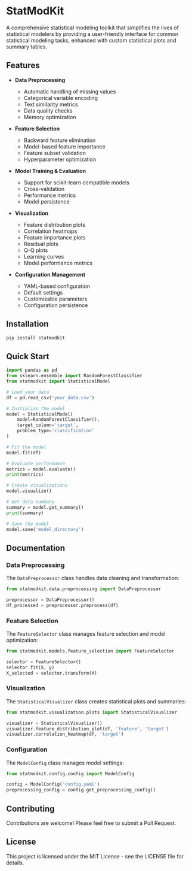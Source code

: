 # StatModKit

A comprehensive statistical modeling toolkit that simplifies the lives of statistical modelers by providing a user-friendly interface for common statistical modeling tasks, enhanced with custom statistical plots and summary tables.

## Features

- **Data Preprocessing**
  - Automatic handling of missing values
  - Categorical variable encoding
  - Text similarity metrics
  - Data quality checks
  - Memory optimization

- **Feature Selection**
  - Backward feature elimination
  - Model-based feature importance
  - Feature subset validation
  - Hyperparameter optimization

- **Model Training & Evaluation**
  - Support for scikit-learn compatible models
  - Cross-validation
  - Performance metrics
  - Model persistence

- **Visualization**
  - Feature distribution plots
  - Correlation heatmaps
  - Feature importance plots
  - Residual plots
  - Q-Q plots
  - Learning curves
  - Model performance metrics

- **Configuration Management**
  - YAML-based configuration
  - Default settings
  - Customizable parameters
  - Configuration persistence

## Installation

```bash
pip install statmodkit
```

## Quick Start

```python
import pandas as pd
from sklearn.ensemble import RandomForestClassifier
from statmodkit import StatisticalModel

# Load your data
df = pd.read_csv('your_data.csv')

# Initialize the model
model = StatisticalModel(
    model=RandomForestClassifier(),
    target_column='target',
    problem_type='classification'
)

# Fit the model
model.fit(df)

# Evaluate performance
metrics = model.evaluate()
print(metrics)

# Create visualizations
model.visualize()

# Get data summary
summary = model.get_summary()
print(summary)

# Save the model
model.save('model_directory')
```

## Documentation

### Data Preprocessing

The `DataPreprocessor` class handles data cleaning and transformation:

```python
from statmodkit.data.preprocessing import DataPreprocessor

preprocessor = DataPreprocessor()
df_processed = preprocessor.preprocess(df)
```

### Feature Selection

The `FeatureSelector` class manages feature selection and model optimization:

```python
from statmodkit.models.feature_selection import FeatureSelector

selector = FeatureSelector()
selector.fit(X, y)
X_selected = selector.transform(X)
```

### Visualization

The `StatisticalVisualizer` class creates statistical plots and summaries:

```python
from statmodkit.visualization.plots import StatisticalVisualizer

visualizer = StatisticalVisualizer()
visualizer.feature_distribution_plot(df, 'feature', 'target')
visualizer.correlation_heatmap(df, 'target')
```

### Configuration

The `ModelConfig` class manages model settings:

```python
from statmodkit.config.config import ModelConfig

config = ModelConfig('config.yaml')
preprocessing_config = config.get_preprocessing_config()
```

## Contributing

Contributions are welcome! Please feel free to submit a Pull Request.

## License

This project is licensed under the MIT License - see the LICENSE file for details. 